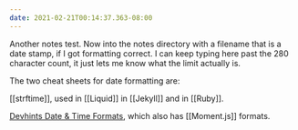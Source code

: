 ```yaml
---
date: 2021-02-21T00:14:37.363-08:00
---
```

Another notes test. Now into the notes directory with a filename that is a date stamp, if I got formatting correct. I can keep typing here past the 280 character count, it just lets me know what the limit actually is.

The two cheat sheets for date formatting are:

[[strftime]], used in [[Liquid]] in [[Jekyll]] and in [[Ruby]].

[Devhints Date & Time Formats](https://devhints.io/datetime), which also has [[Moment.js]] formats.
